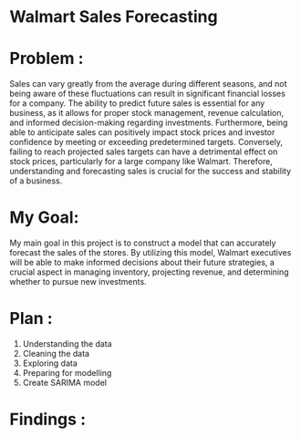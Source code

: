 # Walmart Sales Forecasting
# Problem :
Sales can vary greatly from the average during different seasons, and not being aware of these fluctuations can result in significant financial losses for a company. The ability to predict future sales is essential for any business, as it allows for proper stock management, revenue calculation, and informed decision-making regarding investments. Furthermore, being able to anticipate sales can positively impact stock prices and investor confidence by meeting or exceeding predetermined targets. Conversely, failing to reach projected sales targets can have a detrimental effect on stock prices, particularly for a large company like Walmart. Therefore, understanding and forecasting sales is crucial for the success and stability of a business.
# My Goal:
My main goal in this project is to construct a model that can accurately forecast the sales of the stores. By utilizing this model, Walmart executives will be able to make informed decisions about their future strategies, a crucial aspect in managing inventory, projecting revenue, and determining whether to pursue new investments.
# Plan :
1. Understanding the data
2. Cleaning the data
3. Exploring data
4. Preparing for modelling
5. Create SARIMA model
# Findings :
